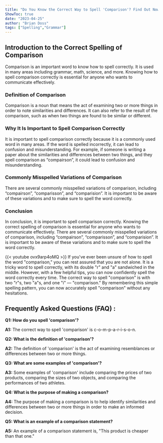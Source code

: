 ```yaml
---
title: "Do You Know the Correct Way to Spell 'Comparison'? Find Out Now!"
ShowToc: true 
date: "2023-04-25"
author: "Brian Doss" 
tags: ["Spelling","Grammar"]
---
```

## Introduction to the Correct Spelling of Comparison

Comparison is an important word to know how to spell correctly. It is used in many areas including grammar, math, science, and more. Knowing how to spell comparison correctly is essential for anyone who wants to communicate effectively.

### Definition of Comparison

Comparison is a noun that means the act of examining two or more things in order to note similarities and differences. It can also refer to the result of the comparison, such as when two things are found to be similar or different.

### Why It Is Important to Spell Comparison Correctly

It is important to spell comparison correctly because it is a commonly used word in many areas. If the word is spelled incorrectly, it can lead to confusion and misunderstanding. For example, if someone is writing a paper about the similarities and differences between two things, and they spell comparison as “compairson”, it could lead to confusion and misunderstanding.

### Commonly Misspelled Variations of Comparison

There are several commonly misspelled variations of comparison, including “compairson”, “comparisson”, and “comparision”. It is important to be aware of these variations and to make sure to spell the word correctly.

### Conclusion

In conclusion, it is important to spell comparison correctly. Knowing the correct spelling of comparison is essential for anyone who wants to communicate effectively. There are several commonly misspelled variations of comparison, including “compairson”, “comparisson”, and “comparision”. It is important to be aware of these variations and to make sure to spell the word correctly.

{{< youtube ovx9arp4oMQ >}} 
If you've ever been unsure of how to spell the word "comparison," you can rest assured that you are not alone. It is a tricky word to spell correctly, with its double "r" and "a" sandwiched in the middle. However, with a few helpful tips, you can now confidently spell the word correctly every time. The correct way to spell "comparison" is with two "r"s, two "a"s, and one "i" — "comparison." By remembering this simple spelling pattern, you can now accurately spell "comparison" without any hesitations.

## Frequently Asked Questions (FAQ) :
**Q1: How do you spell 'comparison'?**

**A1:** The correct way to spell 'comparison' is c-o-m-p-a-r-i-s-o-n.

**Q2: What is the definition of 'comparison'?**

**A2:** The definition of 'comparison' is the act of examining resemblances or differences between two or more things.

**Q3: What are some examples of 'comparison'?**

**A3:** Some examples of 'comparison' include comparing the prices of two products, comparing the sizes of two objects, and comparing the performances of two athletes.

**Q4: What is the purpose of making a comparison?**

**A4:** The purpose of making a comparison is to help identify similarities and differences between two or more things in order to make an informed decision.

**Q5: What is an example of a comparison statement?**

**A5:** An example of a comparison statement is, "This product is cheaper than that one."





